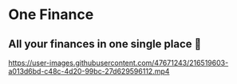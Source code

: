 # One Finance
## All your finances in one single place 🤑


https://user-images.githubusercontent.com/47671243/216519603-a013d6bd-c48c-4d20-99bc-27d629596112.mp4
